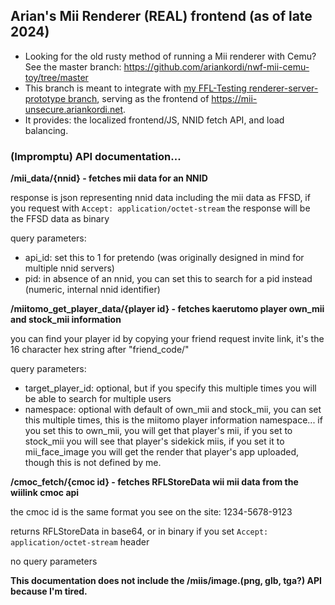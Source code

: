 ## Arian's Mii Renderer (REAL) frontend (as of late 2024)
* Looking for the old rusty method of running a Mii renderer with Cemu? See the master branch: https://github.com/ariankordi/nwf-mii-cemu-toy/tree/master
* This branch is meant to integrate with [my FFL-Testing renderer-server-prototype branch](https://github.com/ariankordi/FFL-Testing/tree/renderer-server-prototype), serving as the frontend of https://mii-unsecure.ariankordi.net.
* It provides: the localized frontend/JS, NNID fetch API, and load balancing.


### (Impromptu) API documentation...
**/mii_data/{nnid} - fetches mii data for an NNID**

response is json representing nnid data including the mii data as FFSD, if you request with `Accept: application/octet-stream` the response will be the FFSD data as binary

query parameters:
* api_id: set this to 1 for pretendo (was originally designed in mind for multiple nnid servers)
* pid: in absence of an nnid, you can set this to search for a pid instead (numeric, internal nnid identifier)

**/miitomo_get_player_data/{player id} - fetches kaerutomo player own_mii and stock_mii information**

you can find your player id by copying your friend request invite link, it's the 16 character hex string after "friend_code/"

query parameters:
* target_player_id: optional, but if you specify this multiple times you will be able to search for multiple users
* namespace: optional with default of own_mii and stock_mii, you can set this multiple times, this is the miitomo player information namespace... if you set this to own_mii, you will get that player's mii, if you set to stock_mii you will see that player's sidekick miis, if you set it to mii_face_image you will get the render that player's app uploaded, though this is not defined by me.

**/cmoc_fetch/{cmoc id} - fetches RFLStoreData wii mii data from the wiilink cmoc api**

the cmoc id is the same format you see on the site: 1234-5678-9123

returns RFLStoreData in base64, or in binary if you set `Accept: application/octet-stream` header

no query parameters

**This documentation does not include the /miis/image.(png, glb, tga?) API because I'm tired.**
